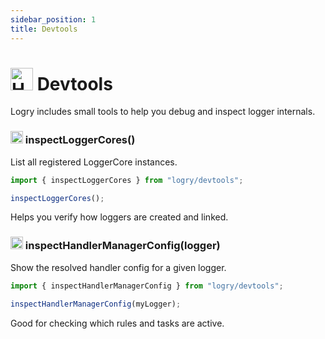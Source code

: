 ```yaml
---
sidebar_position: 1
title: Devtools
---
```


# <img src="https://raw.githubusercontent.com/Tarikul-Islam-Anik/Animated-Fluent-Emojis/master/Emojis/Objects/Hammer%20and%20Wrench.png" alt="Hammer and Wrench" width="36" height="36" /> Devtools

Logry includes small tools to help you debug and inspect logger internals.

### <img src="https://raw.githubusercontent.com/Tarikul-Islam-Anik/Animated-Fluent-Emojis/master/Emojis/Activities/Sparkles.png" alt="Sparkles" width="20" height="20" /> inspectLoggerCores()

List all registered LoggerCore instances.

```typeScript
import { inspectLoggerCores } from "logry/devtools";

inspectLoggerCores();
```

Helps you verify how loggers are created and linked.

### <img src="https://raw.githubusercontent.com/Tarikul-Islam-Anik/Animated-Fluent-Emojis/master/Emojis/Activities/Sparkles.png" alt="Sparkles" width="20" height="20" /> inspectHandlerManagerConfig(logger)

Show the resolved handler config for a given logger.

```typeScript
import { inspectHandlerManagerConfig } from "logry/devtools";

inspectHandlerManagerConfig(myLogger);
```

Good for checking which rules and tasks are active.
